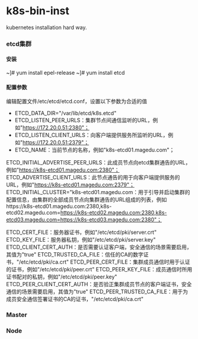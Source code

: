 # k8s-bin-inst
kubernetes installation hard way.

### etcd集群
#### 安装
~]# yum install epel-release
~]# yum install etcd

#### 配置参数
编辑配置文件/etc/etcd/etcd.conf，设置以下参数为合适的值

* ETCD_DATA_DIR="/var/lib/etcd/k8s.etcd"
* ETCD_LISTEN_PEER_URLS：集群节点间通信监听的URL，例如"https://172.20.0.51:2380"；
* ETCD_LISTEN_CLIENT_URLS：向客户端提供服务所监听的URL，例如"https://172.20.0.51:2379"；
* ETCD_NAME：当前节点的名称，例如"k8s-etcd01.magedu.com"；

ETCD_INITIAL_ADVERTISE_PEER_URLS：此成员节点向etcd集群通告的URL，例如"https://k8s-etcd01.magedu.com:2380"；
ETCD_ADVERTISE_CLIENT_URLS：此节点通告的用于向客户端提供服务的URL，例如"https://k8s-etcd01.magedu.com:2379"；
ETCD_INITIAL_CLUSTER="k8s-etcd01.magedu.com：用于引导并启动集群的配置信息，由集群的全部成员节点向集群通告的URL组成的列表，例如https://k8s-etcd01.magedu.com:2380,k8s-etcd02.magedu.com=https://k8s-etcd02.magedu.com:2380,k8s-etcd03.magedu.com=https://k8s-etcd03.magedu.com:2380"；

ETCD_CERT_FILE：服务器证书，例如"/etc/etcd/pki/server.crt"
ETCD_KEY_FILE：服务器私钥，例如"/etc/etcd/pki/server.key"
ETCD_CLIENT_CERT_AUTH：是否需要认证客户端，安全通信的场景需要启用，其值为"true"
ETCD_TRUSTED_CA_FILE：信任的CA的数字证书，"/etc/etcd/pki/ca.crt"
ETCD_PEER_CERT_FILE：集群成员通信时用于认证的证书，例如"/etc/etcd/pki/peer.crt"
ETCD_PEER_KEY_FILE：成员通信时所用证书配对的私钥，例如"/etc/etcd/pki/peer.key"
ETCD_PEER_CLIENT_CERT_AUTH：是否验正集群成员节点的客户端证书，安全通信的场景需要启用，其值为"true"
ETCD_PEER_TRUSTED_CA_FILE：用于为成员安全通信签署证书的CA的证书，"/etc/etcd/pki/ca.crt"


### Master




### Node
